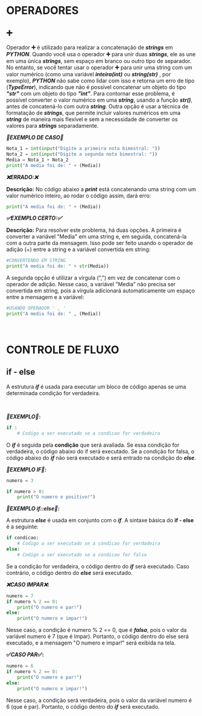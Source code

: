 # OPERADORES

## ➕
Operador **➕** é utilizado para realizar a concatenação de __*strings*__ em __*PYTHON*__. Quando você usa o operador **➕** para unir duas __*strings*__, ele as une em uma única __*strings*__, sem espaço em branco ou outro tipo de separador. No entanto, se você tentar usar o operador **➕** para unir uma string com um valor numérico (como uma variável __*inteira(int)*__ ou __*string(str)*__ , por exemplo), __*PYTHON*__ não sabe como lidar com isso e retorna um erro de tipo (__*TypeError*__), indicando que não é possível concatenar um objeto do tipo __*"str"*__ 
com um objeto do tipo __*"int"*__.
Para contornar esse problema, é possível converter o valor numérico em uma __*string*__, usando a função __*str()*__, antes de concatená-lo com outra __*string*__. Outra opção é usar a técnica de formatação de __*strings*__, que permite incluir valores numéricos em uma __*string*__ de maneira mais flexível e sem a necessidade de converter os valores para __*strings*__ separadamente.

__*🐍EXEMPLO DE CASO🐍*__
~~~python
Nota_1 = int(input("Digite a primeira nota bimestral: "))
Nota_2 = int(input("Digite a segunda nota bimestral: "))
Media = Nota_1 + Nota_2
print("A media foi de: " + (Media))
~~~
__*❌ERRADO:❌*__

**Descrição:** No código abaixo a __*print*__ está concatenando uma string com um valor numérico inteiro, ao rodar o código assim, dará erro:
~~~python
print("A media foi de: " + (Media))
~~~ 

__*✅EXEMPLO CERTO:✅*__

**Descrição:** Para resolver este problema, há duas opções. A primeira é converter a variável "Media" em uma string e, em seguida, concatená-la com a outra parte da mensagem. Isso pode ser feito usando o operador de adição (+) entre a string e a variável convertida em string:
~~~python
#CONVERTENDO EM STRING
print("A media foi de: " + str(Media))
~~~

A segunda opção é utilizar a vírgula (",") em vez de concatenar com o operador de adição. Nesse caso, a variável "Media" não precisa ser convertida em string, pois a vírgula adicionará automaticamente um espaço entre a mensagem e a variável:

~~~python
#USANDO OPERADOR ' , '
print("A media foi de: " , (Media))
~~~

&nbsp; 
&nbsp; 
&nbsp; 

# CONTROLE DE FLUXO

## if - else

A estrutura __*if*__ é usada para executar um bloco de código apenas se uma determinada condição for verdadeira. 

&nbsp;

__*🐍EXEMPLO🐍*:__
~~~python
if :
    # Codigo a ser executado se a condicao for verdadeira
~~~

O __*if*__ é seguida pela __condição__ que será avaliada. Se essa condição for verdadeira, o código abaixo do if será executado. Se a condição for falsa, o código abaixo do __*if*__ não será executado e será entrado na condição do __*else*__.


__*🐍EXEMPLO IF🐍*:__
~~~python
numero = 3

if numero > 0:
    print("O numero e positivo!")
~~~

__*🐍EXEMPLO if::else🐍*:__

A estrutura __*else*__ é usada em conjunto com o __*if*__.
 A sintaxe básica do __if - else__ é a seguinte:

~~~python
if condicao:
    # Codigo a ser executado se a condicao for verdadeira
else:
    # Codigo a ser executado se a condicao for falsa

~~~
Se a condição for verdadeira, o código dentro do __*if*__ será executado. Caso contrário, o código dentro do __*else*__ será executado.


__*❌CASO IMPAR❌*:__

~~~python
numero = 7
if numero % 2 == 0:
    print("O numero e par!")
else:
    print("O numero e impar!")
~~~

Nesse caso, a condição é numero % 2 == 0, que é __*falsa*__, pois o valor da variável numero é 7 (que é ímpar). Portanto, o código dentro do else será executado, e a mensagem "O numero e impar!" será exibida na tela.

__✅*CASO PAR*✅:__

~~~python
numero = 6
if numero % 2 == 0:
    print("O numero e par!")
else:
    print("O numero e impar!")
~~~
Nesse caso, a condição será verdadeira, pois o valor da variável numero é 6 (que é par). Portanto, o código dentro do __*if*__ será executado.
